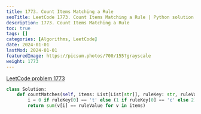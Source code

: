```yaml
---
title: 1773. Count Items Matching a Rule
seoTitle: LeetCode 1773. Count Items Matching a Rule | Python solution and explanation
description: 1773. Count Items Matching a Rule
toc: true
tags: []
categories: [Algorithms, LeetCode]
date: 2024-01-01
lastMod: 2024-01-01
featuredImage: https://picsum.photos/700/155?grayscale
weight: 1773
---
```


[LeetCode problem 1773](https://leetcode.com/problems/count-items-matching-a-rule/)

```python
class Solution:
    def countMatches(self, items: List[List[str]], ruleKey: str, ruleValue: str) -> int:
        i = 0 if ruleKey[0] == 't' else (1 if ruleKey[0] == 'c' else 2)
        return sum(v[i] == ruleValue for v in items)

```
